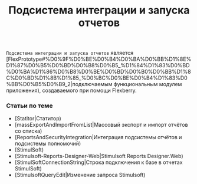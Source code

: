 ﻿---
title: Подсистема интеграции и запуска отчетов
sidebar: flexberry-platform_sidebar
keywords: 
toc: true
permalink: ru/fp_flex-reports.html
lang: ru
summary: 
---

`Подсистема интеграции и запуска отчетов` является [FlexPrototype#%D0%9F%D0%BE%D0%B4%D0%BA%D0%BB%D1%8E%D1%87%D0%B5%D0%BD%D0%B8%D0%B5_%D1%84%D1%83%D0%BD%D0%BA%D1%86%D0%B8%D0%BE%D0%BD%D0%B0%D0%BB%D1%8C%D0%BD%D1%8B%D1%85_%D0%BC%D0%BE%D0%B4%D1%83%D0%BB%D0%B5%D0%B9_2|подключаемым функциональным модулем приложения), создаваемого при помощи Flexberry.

### Статьи по теме

* [Statitor|Статитор)
* [massExportAndImportFromList|Массовый экспорт и импорт отчётов со списка)
* [ReportsAndSecurityIntegration|Интеграция подсистемы отчётов и подсистемы полномочий)
* [StimulSoft)
* [Stimulsoft-Reports-Designer-Web|Stimulsoft Reports Designer.Web)
* [StimulSoftConnectionString|Строка подключения к базе в отчетах StimulSoft)
* [StimulsoftQueryEdit|Изменение запроса Stimulsoft)
